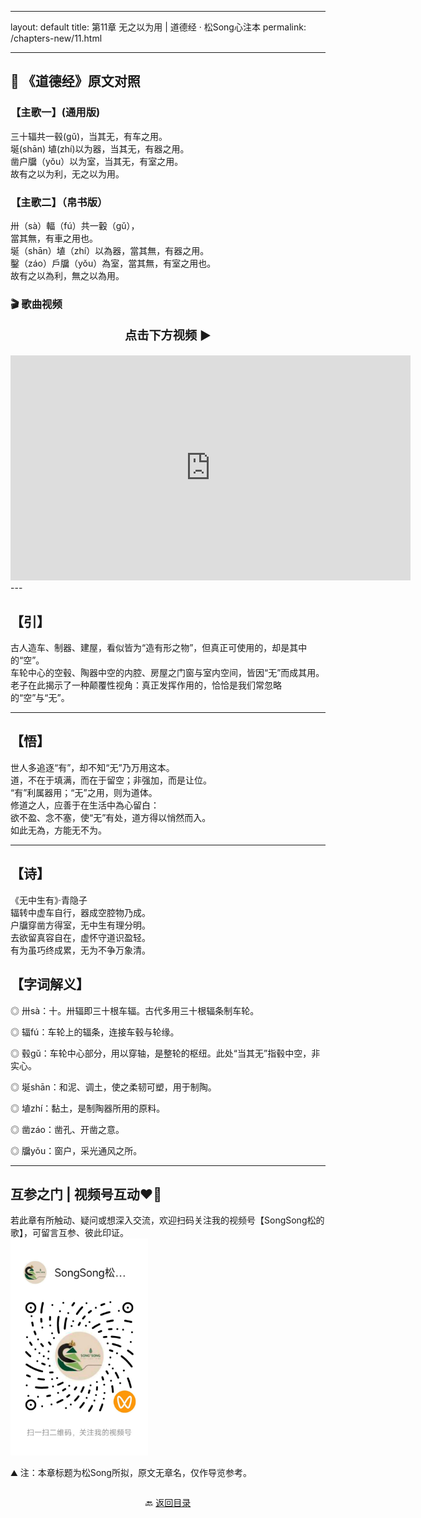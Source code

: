 
---
layout: default
title: 第11章 无之以为用 | 道德经 · 松Song心注本
permalink: /chapters-new/11.html

---

## 📜 《道德经》原文对照
### 【主歌一】(通用版)
三十辐共一毂(gǔ)，当其无，有车之用。<br>
埏(shān) 埴(zhí)以为器，当其无，有器之用。<br>
凿户牖（yǒu）以为室，当其无，有室之用。<br>
故有之以为利，无之以为用。<br>

### 【主歌二】（帛书版）
卅（sà）輻（fú）共一轂（gǔ），<br>
當其無，有車之用也。<br>
埏（shān）埴（zhí）以為器，當其無，有器之用。<br>
鑿（záo）戶牖（yǒu）為室，當其無，有室之用也。<br>
故有之以為利，無之以為用。<br>

### 🎬 歌曲视频
<p style="text-align:center; font-size:1.2rem; font-weight:bold;">
  点击下方视频 ▶️
</p>

<iframe
  src="https://streamable.com/e/qv1ebp"
  width="640"
  height="360"
  frameborder="0"
  allowfullscreen
  loading="lazy">
</iframe>
---

## 【引】
古人造车、制器、建屋，看似皆为“造有形之物”，但真正可使用的，却是其中的“空”。<br>
车轮中心的空毂、陶器中空的内腔、房屋之门窗与室内空间，皆因“无”而成其用。<br>
老子在此揭示了一种颠覆性视角：真正发挥作用的，恰恰是我们常忽略的“空”与“无”。<br>

---
## 【悟】
世人多追逐“有”，却不知“无”乃万用这本。<br>
道，不在于填满，而在于留空；非强加，而是让位。<br>
“有”利属器用；“无”之用，则为道体。<br>
修道之人，应善于在生活中為心留白：<br>
欲不盈、念不塞，使“无”有处，道方得以悄然而入。<br>
如此无為，方能无不为。<br>

---

## 【诗】
《无中生有》·青隐子<br>
辐转中虚车自行，器成空腔物乃成。<br>
户牖穿凿方得室，无中生有理分明。<br>
去欲留真容自在，虚怀守道识盈轻。<br>
有为虽巧终成累，无为不争万象清。<br>

## 【字词解义】
◎ 卅sà：十。卅辐即三十根车辐。古代多用三十根辐条制车轮。<br>

◎ 辐fú：车轮上的辐条，连接车毂与轮缘。<br>

◎ 毂gǔ：车轮中心部分，用以穿轴，是整轮的枢纽。此处“当其无”指毂中空，非实心。<br>

◎ 埏shān：和泥、调土，使之柔韧可塑，用于制陶。<br>

◎ 埴zhí：黏土，是制陶器所用的原料。<br>

◎ 凿záo：凿孔、开凿之意。<br>

◎ 牖yǒu：窗户，采光通风之所。<br>

---
##  互参之门 | 视频号互动❤️🤝

若此章有所触动、疑问或想深入交流，欢迎扫码关注我的视频号【SongSong松的歌】，可留言互参、彼此印证。<br>
<img src="../img/qrcode_songsong.jpg" alt="扫码进入视频号" width="220">

⛰️ 注：本章标题为松Song所拟，原文无章名，仅作导览参考。<br>

<p style="text-align:center; margin-top:2em;">
  🔙 <a href="{{ '/' | relative_url }}#catalog">返回目录</a>
</p>

